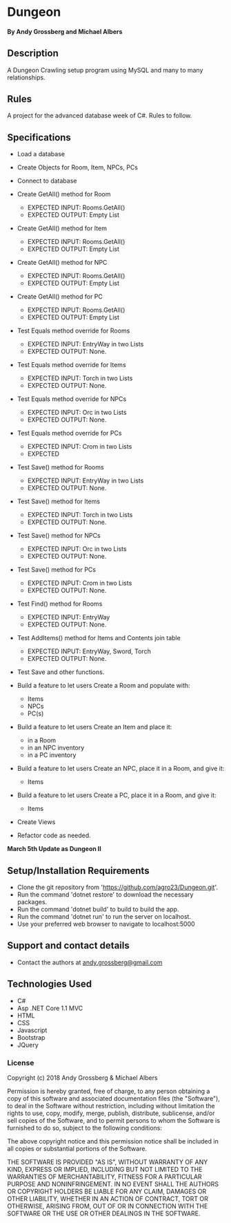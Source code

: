# Dungeon

#### By Andy Grossberg and Michael Albers

## Description
A Dungeon Crawling setup program using MySQL and many to many relationships.

## Rules

A project for the advanced database week of C#. Rules to follow.

## Specifications

* Load a database

* Create Objects for Room, Item, NPCs, PCs

* Connect to database

* Create GetAll() method for Room
  - EXPECTED INPUT: Rooms.GetAll()
  - EXPECTED OUTPUT: Empty List

* Create GetAll() method for Item
  - EXPECTED INPUT: Rooms.GetAll()
  - EXPECTED OUTPUT: Empty List

* Create GetAll() method for NPC
  - EXPECTED INPUT: Rooms.GetAll()
  - EXPECTED OUTPUT: Empty List

* Create GetAll() method for PC
  - EXPECTED INPUT: Rooms.GetAll()
  - EXPECTED OUTPUT: Empty List

* Test Equals method override for Rooms
  - EXPECTED INPUT: EntryWay in two Lists
  - EXPECTED OUTPUT: None.

* Test Equals method override for Items
  - EXPECTED INPUT: Torch in two Lists
  - EXPECTED OUTPUT: None.

* Test Equals method override for NPCs
  - EXPECTED INPUT: Orc in two Lists
  - EXPECTED OUTPUT: None.

* Test Equals method override for PCs
  - EXPECTED INPUT: Crom in two Lists
  - EXPECTED

* Test Save() method for Rooms
  - EXPECTED INPUT: EntryWay in two Lists
  - EXPECTED OUTPUT: None.

* Test Save() method for Items
  - EXPECTED INPUT: Torch in two Lists
  - EXPECTED OUTPUT: None.

* Test Save() method for NPCs
  - EXPECTED INPUT: Orc in two Lists
  - EXPECTED OUTPUT: None.

* Test Save() method for PCs
  - EXPECTED INPUT: Crom in two Lists
  - EXPECTED OUTPUT: None.

* Test Find() method for Rooms
  - EXPECTED INPUT: EntryWay
  - EXPECTED OUTPUT: None.

* Test AddItems() method for Items and Contents join table
  - EXPECTED INPUT: EntryWay, Sword, Torch
  - EXPECTED OUTPUT: None.

* Test Save and other functions.

* Build a feature to let users Create a Room and populate with:
  - Items
  - NPCs
  - PC(s)

* Build a feature to let users Create an Item and place it:
  - in a Room
  - in an NPC inventory
  - in a PC inventory

* Build a feature to let users Create an NPC, place it in a Room, and give it:
  - Items

* Build a feature to let users Create a PC, place it in a Room, and give it:
  - Items


* Create Views

* Refactor code as needed.

**March 5th Update as Dungeon II**

## Setup/Installation Requirements

* Clone the git repository from 'https://github.com/agro23/Dungeon.git'.
* Run the command 'dotnet restore' to download the necessary packages.
* Run the command 'dotnet build' to build to build the app.
* Run the command 'dotnet run' to run the server on localhost.
* Use your preferred web browser to navigate to localhost:5000

## Support and contact details

* Contact the authors at andy.grossberg@gmail.com

## Technologies Used

* C#
* Asp .NET Core 1.1 MVC
* HTML
* CSS
* Javascript
* Bootstrap
* JQuery

### License

Copyright (c) 2018 Andy Grossberg & Michael Albers

Permission is hereby granted, free of charge, to any person obtaining a copy of this software and associated documentation files (the "Software"), to deal in the Software without restriction, including without limitation the rights to use, copy, modify, merge, publish, distribute, sublicense, and/or sell copies of the Software, and to permit persons to whom the Software is furnished to do so, subject to the following conditions:

The above copyright notice and this permission notice shall be included in all copies or substantial portions of the Software.

THE SOFTWARE IS PROVIDED "AS IS", WITHOUT WARRANTY OF ANY KIND, EXPRESS OR IMPLIED, INCLUDING BUT NOT LIMITED TO THE WARRANTIES OF MERCHANTABILITY, FITNESS FOR A PARTICULAR PURPOSE AND NONINFRINGEMENT. IN NO EVENT SHALL THE AUTHORS OR COPYRIGHT HOLDERS BE LIABLE FOR ANY CLAIM, DAMAGES OR OTHER LIABILITY, WHETHER IN AN ACTION OF CONTRACT, TORT OR OTHERWISE, ARISING FROM, OUT OF OR IN CONNECTION WITH THE SOFTWARE OR THE USE OR OTHER DEALINGS IN THE SOFTWARE.
